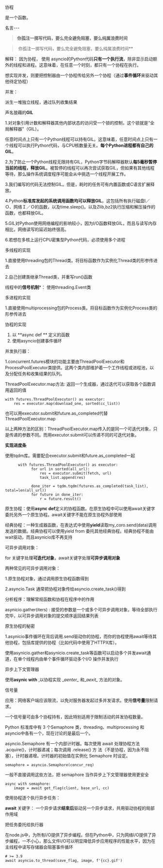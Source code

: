 协程

是一个函数。

名言---  

> **你孤注一掷写代码，要么完全避免阻塞，要么纯属浪费时间**

> &nbsp;你孤注一掷写代码，要么完全避免阻塞，要么纯属浪费时间**

解释： 因为协程， 使用 asyncio的Python代码**只有一个执行流**，除非显示启动额外的线程和进程。这意味着，在任意一个时刻，都只有一个协程在执行。

想实现并发，则要把控制器由一个协程传给另外一个协程（通过**事件循环**来驱动其他待定协程）



并发：

派生一堆独立线程，通过队列收集结果





声名狼藉的**GIL**

1.对对象引用计数和解释器其他内部状态的访问受一个锁的控制，这个锁就是“全局解释器”（GIL）。

​    任意时间点上只有一个Python线程可以持有GIL。这意味着，任意时间点上只有一个线程可以执行Python代码，与CPU核数量无关。**每个Python进程都有自己的GIL**。

2.为了防止一个Python线程无限持有GIL，Python字节码解释器默认**每5毫秒暂停当前的线程，释放GIL**。被暂停的线程可以再次尝试获取GIL，但如果有其他线程等待，那么操作系统调度程序可能会从中挑选一个线程开展工作。

3.我们编写的代码无法控制GIL。但是，耗时的任务可有内置函数或C语言扩展释放。

4.Python**标准库发起的系统调用函数均可以释放GIL**。这包括所有执行磁盘I／Ｏ、网络Ｉ／Ｏ的函数，以及time.sleep()。以及Zlib,bz2执行压缩和解压操作的函数，也都释放GIL。

5.GIL对Python使用网络编程的影响较小，因为I/O函数释放GIL，而且与读写内存相比，网络读写的延迟始终很高。

6.若想在多核上运行CPU密集型Python代码，必须使用多个进程



多线程的实现

1.直接使用threading包的Thread类。将目标函数作为实例化Thread类的形参传进去

2.自己创建类继承Thread类，并重写run()函数	

线程中的**信号机制***： 使用threading.Event类





多进程的实现

1.直接使用multiprocessing包的Process类。将目标函数作为实例化Process类的形参传进去



协程的实现

1. 以    **async def **   定义的函数
2. 使用asyncio创建事件循环



并发执行器：

1.concurrent.futures模块的功能主要由ThreadPoolExecutor和ProcessPoolExecutor类提供。这两个类内部维护着一个工作线程或进程池，以及分配任务和收集结果的队列。

ThreadPoolExecutor.map方法:  返回一个生成器，通过迭代可以获取各个函数调用返回的值

~~~
with futures.ThreadPoolExecutor() as executor:         
	res = executor.map(download_one, sorted(cc_list))
~~~



也可以用executor.submit和future.as_completed代替ThreadPoolExecutor.map

以上两种方法的区别：ThreadPoolExecutor.map传入的是同一个可迭代对象，只是传递的参数不同。而用executor.submit可以传递不同的可迭代对象。





**实现进度条**

使用tqdm库。需要配合executor.submit和future.as_completed一起

~~~
      with futures.ThreadPoolExecutor() as executor:
            for url in sorted(all_url):
                res = executor.submit(fetch, url)
                task_list.append(res)

            done_iter = tqdm.tqdm(futures.as_completed(task_list), total=len(all_url))
            for future in done_iter:
                r = future.result()
~~~







原生协程：使用**async def**定义的协程函数。在原生协程中可以使用await关键字委托另外一个原生协程。await关键字不能在原生协程外部使用

经典协程：一种生成器函数，在表达式中使用**yield**读取my_coro.send(data)调用发送的数据。经典协程可以使用yield from 委托其他经典协程。经典协程不能由wait驱动，而且asynicio库不再支持



可异步调用对象：

for 关键字处理**可迭代对象**，await关键字处理**可异步调用对象**

两种常见的可异步调用对象：

1.原生协程对象，通过调用原生协程函数得到

2.asyncio.Task   通常把协程对象传给asyncio.create_task()得到



分析程序：理解常规函数和协程在程序中的作用

asynicio.gather(iters) : 接受的参数是一个或多个可异步调用对象，等待全部执行完毕，以可异步调用对象的提交顺序返回结果列表 





原生协程的秘密

1.asynicio事件循环在背后调用.send驱动你的协程，而你的协程使用await等待其他协程，包括库提供的协程（比如代码中使用了HTTPX库）。

使用asynicio.gather和asynicio.create_task等函数可以启动多个并发await通道，在单个线程内由单个事件循环驱动多个I/O 操作并发执行



异步上下文管理器

使用**asynic with**   ,以协程实现 \__aenter\__ 和\__aexit\__ 方法的对象。



信号量

应用：网络客户端应该限流，以免对服务器发起过多并发请求。使用**信号量**限制请求。

一个信号量可由多个协程持有，因此特别适用于限制活动的并发协程数量。



Python 标准库中有 3 个Semaphore 类，threading、multiprocessing 和 asyncio中各有一个，现在讨论的是最后一个。

asyncio.Semaphore 有一个内部计时器。每次使用 await 处理协程方法 .acquire()，计时器递减；每次调用 .release() 方
法（不是协程，因为永不阻塞），计时器递增。计时器的初始值在实例化 Semaphore 时设定。

~~~
semaphore = asyncio.Semaphore(concur_req)
~~~

一般不直接调用这些方法，把 semaphore 当作异步上下文管理器使用更安全

~~~
async with semaphore:
	image = await get_flag(client, base_url, cc)
~~~



使用协程逐个执行异步任务：

**await** 关键字： 一个异步请求**结束后**驱动另一个异步请求，共用驱动协程的局部作用域



把任务委托给执行器

在node.js中，为所有I/O提供了异步编程。但在Python中，只为网络I/O提供了异步编程，一不小心，那么文件I/O可以明显降低异步应用程序的性能水平，因为在主线程中读写存储器会阻塞事件循环

~~~
# >= 3.9
await asyncio.to_thread(save_flag, image, f'{cc}.gif')
~~~

